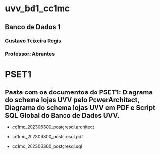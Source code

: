 # uvv_bd1_cc1mc

## Banco de Dados 1

### Gustavo Teixeira Regis

### Professor: Abrantes

# PSET1

## Pasta com os documentos do PSET1: Diagrama do schema lojas UVV pelo PowerArchitect, Diagrama do schema lojas UVV em PDF e Script SQL Global do Banco de Dados UVV.

* cc1mc_202306300_postgresql.architect                            

* cc1mc_202306300_postgresql.pdf                                

*  cc1mc_202306300_postgresql.sql
